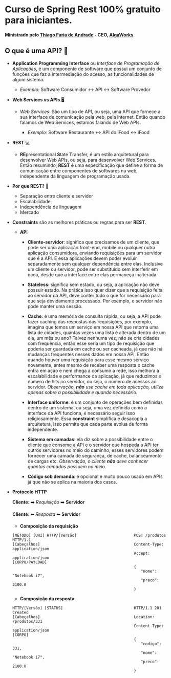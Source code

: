 # Curso de Spring Rest 100% gratuito para iniciantes.
#### Ministrado pelo [Thiago Faria de Andrade](https://github.com/thiagofa) - CEO, [AlgaWorks](https://github.com/algaworks). 

## O que é uma API? :thinking:

- **Application Programming Interface** ou *Interface de Programação de Aplicações*, é um componente de software que possui um 
conjunto de funções que faz a intermediação do acesso, as funcionalidades de algum sistema.
  * *Exemplo:* Software Consumidor :left_right_arrow: API :left_right_arrow: Software Provedor
  
- **Web Services vs APIs** :desktop_computer: 	
  * *Web Services*: São um tipo de API, ou seja, uma API que fornece a sua interface de comunicação pela web, pela internet. 
  Então quando falamos de Web Services, estamos falando de Web APIs.
    
    * *Exemplo:* Software Restaurante :left_right_arrow: API do iFood :left_right_arrow: iFood

- **REST** :computer:
  * **RE**presentational **S**tate **T**ransfer, é um estilo arquitetural para desenvolver Web APIs, ou seja, 
  para desenvolver Web Services. Então resumindo, **REST** é uma especificação que define a forma de comunicação
  entre componentes de softwares na web, independente da linguagem de programação usada.
  
- **Por que REST?** :thinking:
  * Separação entre cliente e servidor
  * Escalabilidade
  * Independência de linguagem
  * Mercado
  
- **Constraints** são as melhores práticas ou regras para ser **REST**.
  * **API**
    * **Cliente-servidor**: significa que precisamos de um cliente, que pode ser uma aplicação front-end, mobile ou qualquer
    outra aplicação consumidora, enviando requisições para um servidor que é a API. E essa aplicações devem poder evoluir 
    separadamente sem qualquer dependência entre elas. Inclusive um cliente ou servidor, pode ser substituido sem interferir
    em nada, desde que a interface entre elas permaneça inalterada.
    * **Stateless**: significa sem estado, ou seja, a aplicação não deve possuir estado. Na prática isso quer dizer que
    a requisição feita ao servidor da API, deve conter tudo o que for necessário para que seja devidamente processado.
    Por exemplo, o servidor não pode manter uma sessão.
    
    * **Cache**: é uma memória de consulta rápida, ou seja, a API pode fazer caching das respostas das requisições, por exemplo,
    imagina que temos um serviço em nossa API que retorna uma lista de cidades, quantas vezes uma lista é alterada dentro de
    um dia, um mês ou ano? Talvez nenhuma vez, não se cria cidades com frequência, então esse seria um tipo de requisição
    que poderia ser guardada em cache ou ser cacheada, já que não há mudanças frequentes nesses dados em nossa API. Então
    quando houver uma requisição para esse mesmo serviço novamente, antes mesmo de receber uma resposta o cache entra em ação 
    e nem chega a consumir a rede, isso melhora a escalabilidade e performance da aplicação, já que reduzimos o número de hits
    no servidor, ou seja, o número de acessos ao servidor. *Observação, **não** use cache em toda aplicação, utilize apenas 
    sobre a possibilidade e quando necessário.*
    
    * **Interface uniforme**: é um conjunto de operações bem definidas dentro de um sistema, ou seja, uma vez definida como a
    interface da API funciona, é necessário seguir isso religiosamente. Essa **constraint** simplifica e desacopla a
    arquitetura, isso permite que cada parte evolua de forma independente.
    
    * **Sistema em camadas**: ela diz sobre a possibilidade entre o cliente que consome a API e o servidor que hospeda a API
    ter outros servidores no meio do caminho, esses servidores podem fornecer uma camada de segurança, de cache, balanceamento
    de cargas etc. *Observação, o cliente **não** deve conhecer quantas camadas possuem no meio.*
    
    * **Código sob demanda**: é opcional e muito pouco usado em APIs já que não se aplica na maioria dos casos.
- **Protocolo HTTP**
  
   **Cliente**: :arrow_right: *Requisição* :arrow_right: **Servidor**
   
   **Cliente**: :arrow_left: *Resposta* :arrow_left: **Servidor**
   
   * **Composição da requisição**
   ```
   [MÉTODO] [URI] HTTP/[Versão]                         POST /produtos HTTP/1.1
   [Cabeçalhos]                                         Content-Type: application/json
                                                        Accept: application/json
   [CORPO/PAYLOAD]                                      
                                                        {
                                                           "nome": "Notebook i7",
                                                           "preco": 2100.0
                                                        }
   ```
   
   * **Composição da resposta**
   ```
   HTTP/[Versão] [STATUS]                               HTTP/1.1 201 Created
   [Cabeçalhos]                                         Location: /produtos/331
                                                        Content-Type: application/json
   [CORPO]                                      
                                                        {
                                                           "codigo": 331,
                                                           "nome": "Notebook i7",
                                                           "preco": 2100.0
                                                        }
   ```
   
